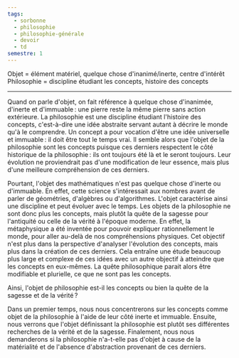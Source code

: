 ```yaml
---
tags:
  - sorbonne
  - philosophie
  - philosophie-générale
  - devoir
  - td
semestre: 1
---
```

Objet = élément matériel, quelque chose d'inanimé/inerte, centre d'intérêt
Philosophie = discipline étudiant les concepts, histoire des concepts

---

<!--
Quand on parle d'objet, on fait souvent référence à un élément matériel que l'on peut toucher. Une idée n'est donc pas un objet puisqu'elle lui manque ce côté physique. La philosophie est une discipline étudiant les concepts au sens large : elle les crée, elle les raffine et elle les diffuse. Un concept est une idée abstraite servant autant à décrire le monde qu'à le comprendre. Il semble alors que la philosophie ne possède pas d'objet en tant que telle puisqu'elle se concentre sur des idées et non des choses réelles, tangibles.
-->

Quand on parle d'objet, on fait référence à quelque chose d'inanimée, d'inerte et d'immuable : une pierre reste la même pierre sans action extérieure. La philosophie est une discipline étudiant l'histoire des concepts, c'est-à-dire une idée abstraite servant autant à décrire le monde qu'à le comprendre. Un concept a pour vocation d'être une idée universelle et immuable : il doit être tout le temps vrai. Il semble alors que l'objet de la philosophie sont les concepts puisque ces derniers respectent le côté historique de la philosophie : ils ont toujours été là et le seront toujours. Leur évolution ne proviendrait pas d'une modification de leur essence, mais plus d'une meilleure compréhension de ces derniers.

Pourtant, l'objet des mathématiques n'est pas quelque chose d'inerte ou d'immuable. En effet, cette science s'intéressait aux nombres avant de parler de géométries, d'algèbres ou d'algorithmes. L'objet caractérise ainsi une discipline et peut évoluer avec le temps. Les objets de la philosophie ne sont donc plus les concepts, mais plutôt la quête de la sagesse pour l'antiquité ou celle de la vérité à l'époque moderne. En effet, la métaphysique a été inventée pour pouvoir expliquer rationnellement le monde, pour aller au-delà de nos compréhensions physiques. Cet objectif n'est plus dans la perspective d'analyser l'évolution des concepts, mais plus dans la création de ces derniers. Cela entraîne une étude beaucoup plus large et complexe de ces idées avec un autre objectif à atteindre que les concepts en eux-mêmes. La quête philosophique parait alors être modifiable et plurielle, ce que ne sont pas les concepts. 

Ainsi, l'objet de philosophie est-il les concepts ou bien la quête de la sagesse et de la vérité ?

Dans un premier temps, nous nous concentrerons sur les concepts comme objet de la philosophie à l'aide de leur côté inerte et immuable. Ensuite, nous verrons que l'objet définissant la philosophie est plutôt ses différentes recherches de la vérité et de la sagesse. Finalement, nous nous demanderons si la philosophie n'a-t-elle pas d'objet à cause de la matérialité et de l'absence d'abstraction provenant de ces derniers.